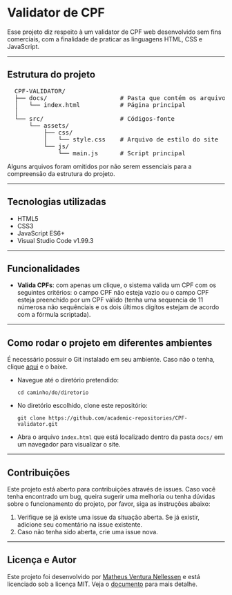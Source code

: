 <h1>Validator de CPF</h1>
<p>Esse projeto diz respeito à um validator de CPF web desenvolvido sem fins comerciais, com a finalidade de praticar as linguagens HTML, CSS e JavaScript.</p>

<hr>

<h2>Estrutura do projeto</h2>
<pre>
  CPF-VALIDATOR/
  ├── docs/                    # Pasta que contém os arquivos para deploy
  │   └── index.html           # Página principal 
  │
  └── src/                     # Códigos-fonte
      └── assets/
          ├── css/
          │   └── style.css    # Arquivo de estilo do site
          └── js/
              └── main.js      # Script principal
</pre>
<p>Alguns arquivos foram omitidos por não serem essenciais para a compreensão da estrutura do projeto.</p>

<hr>

<h2>Tecnologias utilizadas</h2>
<ul>
	<li>HTML5</li>
	<li>CSS3</li>
	<li>JavaScript ES6+</li>
 	<li>Visual Studio Code v1.99.3</li>
</ul>

<hr>

<h2>Funcionalidades</h2>
<ul>
	<li><strong>Valida CPFs</strong>: com apenas um clique, o sistema valida um CPF com os seguintes critérios: o campo CPF não esteja vazio ou o campo CPF esteja preenchido por um CPF válido (tenha uma sequencia de 11 númerosa não sequênciais e os dois últimos digítos estejam de acordo com a fórmula scriptada).
</ul>

<hr>

<h2>Como rodar o projeto em diferentes ambientes</h2>
<p>É necessário possuir o Git instalado em seu ambiente. Caso não o tenha, clique <a href="https://git-scm.com/downloads">aqui</a> e o baixe.
<ul>
  <li>Navegue até o diretório pretendido:</li>
  <pre><code>cd caminho/do/diretorio</code></pre>
  <li>No diretório escolhido, clone este repositório:</li>
  <pre><code>git clone https://github.com/academic-repositories/CPF-validator.git</code></pre>
  <li>Abra o arquivo <code>index.html</code> que está localizado dentro da pasta <code>docs/</code> em um navegador para visualizar o site.</li>
</ul>

<hr>

<h2>Contribuições</h2>
<p>Este projeto está aberto para contribuições através de issues. Caso você tenha encontrado um bug, queira sugerir uma melhoria ou tenha dúvidas sobre o funcionamento do projeto, por favor, siga as instruções abaixo:</p>
<ol>
    <li>Verifique se já existe uma issue da situação aberta. Se já existir, adicione seu comentário na issue existente.
    <li>Caso não tenha sido aberta, crie uma issue nova.
</ol>

<hr>

<h2>Licença e Autor</h2>
<p>Este projeto foi desenvolvido por <a href="https://www.linkedin.com/in/matheus-ventura-nellessen/">Matheus Ventura Nellessen</a> e está licenciado sob a licença MIT. Veja o <a href="./LICENSE">documento</a> para mais detalhe.</p>

